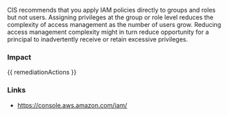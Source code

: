 
CIS recommends that you apply IAM policies directly to groups and roles but not users. Assigning privileges at the group or role level reduces the complexity of access management as the number of users grow. Reducing access management complexity might in turn reduce opportunity for a principal to inadvertently receive or retain excessive privileges.


### Impact
<!-- Add Impact here -->

<!-- DO NOT CHANGE -->
{{ remediationActions }}

### Links
- https://console.aws.amazon.com/iam/


